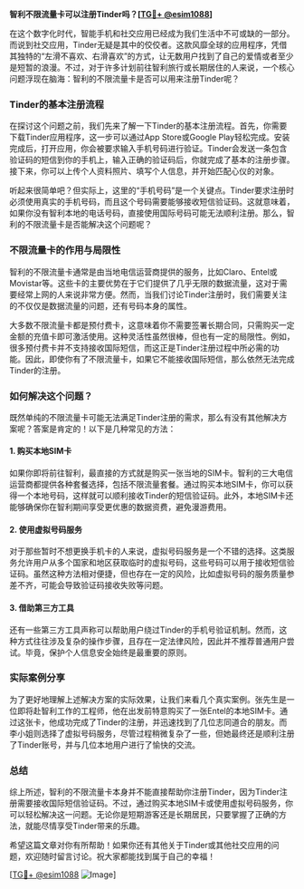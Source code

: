 **智利不限流量卡可以注册Tinder吗？[[TG💪+ @esim1088](https://t.me/s/esim1088)]**

在这个数字化时代，智能手机和社交应用已经成为我们生活中不可或缺的一部分。而说到社交应用，Tinder无疑是其中的佼佼者。这款风靡全球的应用程序，凭借其独特的“左滑不喜欢、右滑喜欢”的方式，让无数用户找到了自己的爱情或者至少是短暂的浪漫。不过，对于许多计划前往智利旅行或长期居住的人来说，一个核心问题浮现在脑海：智利的不限流量卡是否可以用来注册Tinder呢？

### Tinder的基本注册流程

在探讨这个问题之前，我们先来了解一下Tinder的基本注册流程。首先，你需要下载Tinder应用程序，这一步可以通过App Store或Google Play轻松完成。安装完成后，打开应用，你会被要求输入手机号码进行验证。Tinder会发送一条包含验证码的短信到你的手机上，输入正确的验证码后，你就完成了基本的注册步骤。接下来，你可以上传个人资料照片、填写个人信息，并开始匹配心仪的对象。

听起来很简单吧？但实际上，这里的“手机号码”是一个关键点。Tinder要求注册时必须使用真实的手机号码，而且这个号码需要能够接收短信验证码。这就意味着，如果你没有智利本地的电话号码，直接使用国际号码可能无法顺利注册。那么，智利的不限流量卡是否能解决这个问题呢？

### 不限流量卡的作用与局限性

智利的不限流量卡通常是由当地电信运营商提供的服务，比如Claro、Entel或Movistar等。这些卡的主要优势在于它们提供了几乎无限的数据流量，这对于需要经常上网的人来说非常方便。然而，当我们讨论Tinder注册时，我们需要关注的不仅仅是数据流量的问题，还有号码本身的属性。

大多数不限流量卡都是预付费卡，这意味着你不需要签署长期合同，只需购买一定金额的充值卡即可激活使用。这种灵活性虽然很棒，但也有一定的局限性。例如，很多预付费卡并不支持接收国际短信，而这正是Tinder注册过程中所必需的功能。因此，即使你有了不限流量卡，如果它不能接收国际短信，那么依然无法完成Tinder的注册。

### 如何解决这个问题？

既然单纯的不限流量卡可能无法满足Tinder注册的需求，那么有没有其他解决方案呢？答案是肯定的！以下是几种常见的方法：

#### 1. 购买本地SIM卡

如果你即将前往智利，最直接的方式就是购买一张当地的SIM卡。智利的三大电信运营商都提供各种套餐选择，包括不限流量套餐。通过购买本地SIM卡，你可以获得一个本地号码，这样就可以顺利接收Tinder的短信验证码。此外，本地SIM卡还能够确保你在智利期间享受更优惠的数据资费，避免漫游费用。

#### 2. 使用虚拟号码服务

对于那些暂时不想更换手机卡的人来说，虚拟号码服务是一个不错的选择。这类服务允许用户从多个国家和地区获取临时的虚拟号码，这些号码可以用于接收短信验证码。虽然这种方法相对便捷，但也存在一定的风险，比如虚拟号码的服务质量参差不齐，可能会导致验证码接收失败等问题。

#### 3. 借助第三方工具

还有一些第三方工具声称可以帮助用户绕过Tinder的手机号验证机制。然而，这种方式往往涉及复杂的操作步骤，且存在一定法律风险，因此并不推荐普通用户尝试。毕竟，保护个人信息安全始终是最重要的原则。

### 实际案例分享

为了更好地理解上述解决方案的实际效果，让我们来看几个真实案例。张先生是一位即将赴智利工作的工程师，他在出发前特意购买了一张Entel的本地SIM卡。通过这张卡，他成功完成了Tinder的注册，并迅速找到了几位志同道合的朋友。而李小姐则选择了虚拟号码服务，尽管过程稍微复杂了一些，但她最终还是顺利注册了Tinder账号，并与几位本地用户进行了愉快的交流。

### 总结

综上所述，智利的不限流量卡本身并不能直接帮助你注册Tinder，因为Tinder注册需要接收国际短信验证码。不过，通过购买本地SIM卡或使用虚拟号码服务，你可以轻松解决这一问题。无论你是短期游客还是长期居民，只要掌握了正确的方法，就能尽情享受Tinder带来的乐趣。

希望这篇文章对你有所帮助！如果你还有其他关于Tinder或其他社交应用的问题，欢迎随时留言讨论。祝大家都能找到属于自己的幸福！

[[TG💪+ @esim1088](https://t.me/s/esim1088) ![Image](https://i.postimg.cc/4NQfJmqS/Snipaste-2025-05-13-00-14-12.png)]